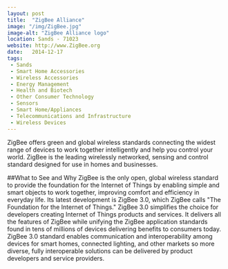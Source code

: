 ```yaml
---
layout: post
title:  "ZigBee Alliance"
image: "/img/ZigBee.jpg"
image-alt: "ZigBee Alliance logo"
location: Sands - 71023
website: http://www.ZigBee.org
date:   2014-12-17
tags:
 - Sands
 - Smart Home Accessories
 - Wireless Accessories
 - Energy Management
 - Health and Biotech
 - Other Consumer Technology
 - Sensors
 - Smart Home/Appliances
 - Telecommunications and Infrastructure
 - Wireless Devices
---
```


ZigBee offers green and global wireless standards connecting the widest range of devices to work together intelligently and help you control your world. ZigBee is the leading wirelessly networked, sensing and control standard designed for use in homes and businesses.

##What to See and Why
ZigBee is the only open, global wireless standard to provide the foundation for the Internet of Things by enabling simple and smart objects to work together, improving comfort and efficiency in everyday life. Its latest development is ZigBee 3.0, which ZigBee calls "The Foundation for the Internet of Things." ZigBee 3.0 simplifies the choice for developers creating Internet of Things products and services. It delivers all the features of ZigBee while unifying the ZigBee application standards found in tens of millions of devices delivering benefits to consumers today. ZigBee 3.0 standard enables communication and interoperability among devices for smart homes, connected lighting, and other markets so more diverse, fully interoperable solutions can be delivered by product developers and service providers.